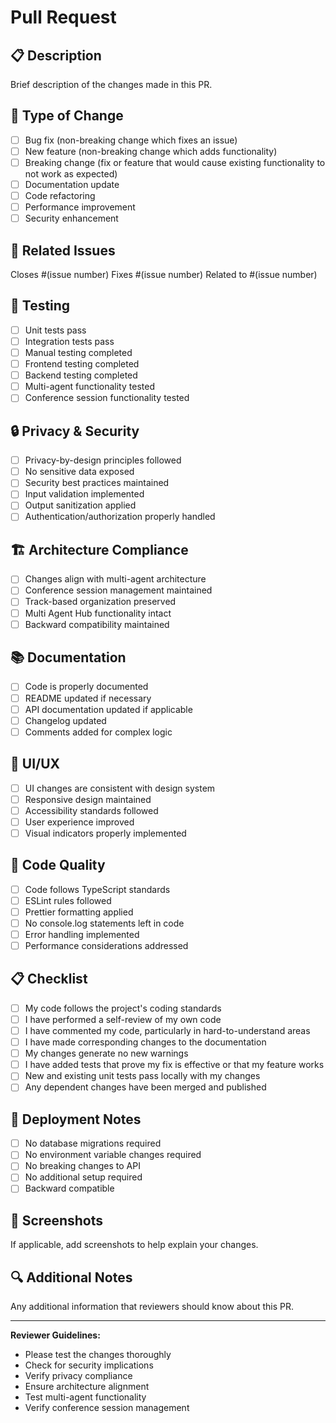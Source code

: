 # Pull Request

## 📋 **Description**
Brief description of the changes made in this PR.

## 🎯 **Type of Change**
- [ ] Bug fix (non-breaking change which fixes an issue)
- [ ] New feature (non-breaking change which adds functionality)
- [ ] Breaking change (fix or feature that would cause existing functionality to not work as expected)
- [ ] Documentation update
- [ ] Code refactoring
- [ ] Performance improvement
- [ ] Security enhancement

## 🔗 **Related Issues**
Closes #(issue number)
Fixes #(issue number)
Related to #(issue number)

## 🧪 **Testing**
- [ ] Unit tests pass
- [ ] Integration tests pass
- [ ] Manual testing completed
- [ ] Frontend testing completed
- [ ] Backend testing completed
- [ ] Multi-agent functionality tested
- [ ] Conference session functionality tested

## 🔒 **Privacy & Security**
- [ ] Privacy-by-design principles followed
- [ ] No sensitive data exposed
- [ ] Security best practices maintained
- [ ] Input validation implemented
- [ ] Output sanitization applied
- [ ] Authentication/authorization properly handled

## 🏗️ **Architecture Compliance**
- [ ] Changes align with multi-agent architecture
- [ ] Conference session management maintained
- [ ] Track-based organization preserved
- [ ] Multi Agent Hub functionality intact
- [ ] Backward compatibility maintained

## 📚 **Documentation**
- [ ] Code is properly documented
- [ ] README updated if necessary
- [ ] API documentation updated if applicable
- [ ] Changelog updated
- [ ] Comments added for complex logic

## 🎨 **UI/UX**
- [ ] UI changes are consistent with design system
- [ ] Responsive design maintained
- [ ] Accessibility standards followed
- [ ] User experience improved
- [ ] Visual indicators properly implemented

## 🔧 **Code Quality**
- [ ] Code follows TypeScript standards
- [ ] ESLint rules followed
- [ ] Prettier formatting applied
- [ ] No console.log statements left in code
- [ ] Error handling implemented
- [ ] Performance considerations addressed

## 📋 **Checklist**
- [ ] My code follows the project's coding standards
- [ ] I have performed a self-review of my own code
- [ ] I have commented my code, particularly in hard-to-understand areas
- [ ] I have made corresponding changes to the documentation
- [ ] My changes generate no new warnings
- [ ] I have added tests that prove my fix is effective or that my feature works
- [ ] New and existing unit tests pass locally with my changes
- [ ] Any dependent changes have been merged and published

## 🚀 **Deployment Notes**
- [ ] No database migrations required
- [ ] No environment variable changes required
- [ ] No breaking changes to API
- [ ] No additional setup required
- [ ] Backward compatible

## 📸 **Screenshots**
If applicable, add screenshots to help explain your changes.

## 🔍 **Additional Notes**
Any additional information that reviewers should know about this PR.

---

**Reviewer Guidelines:**
- Please test the changes thoroughly
- Check for security implications
- Verify privacy compliance
- Ensure architecture alignment
- Test multi-agent functionality
- Verify conference session management

